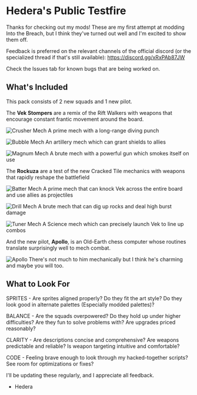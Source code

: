# Hedera's Public Testfire
Thanks for checking out my mods! These are my first attempt at modding Into the Breach, but I think they've turned out well and I'm excited to show them off.

Feedback is preferred on the relevant channels of the official discord (or the specialized thread if that's still available): https://discord.gg/xRxPAb87JW

Check the Issues tab for known bugs that are being worked on.

## What's Included
This pack consists of 2 new squads and 1 new pilot.

The **Vek Stompers** are a remix of the Rift Walkers with weapons that encourage constant frantic movement around the board.

![Crusher Mech](https://cdn.discordapp.com/attachments/429372540776087592/1006038665652355183/crusher_demo.gif)
A prime mech with a long-range diving punch

![Bubble Mech](https://cdn.discordapp.com/attachments/429372540776087592/1006038666096943265/fryer_demo.gif)
An artillery mech which can grant shields to allies

![Magnum Mech](https://cdn.discordapp.com/attachments/429372540776087592/1006038666516377631/magnum_demo.gif)
A brute mech with a powerful gun which smokes itself on use

The **Rockuza** are a test of the new Cracked Tile mechanics with weapons that rapidly reshape the battlefield

![Batter Mech](https://cdn.discordapp.com/attachments/429372540776087592/1006038856237330524/batter_demo.gif)
A prime mech that can knock Vek across the entire board and use allies as projectiles

![Drill Mech](https://cdn.discordapp.com/attachments/429372540776087592/1006038856828735518/drill_demo.gif)
A brute mech that can dig up rocks and deal high burst damage

![Tuner Mech](https://cdn.discordapp.com/attachments/429372540776087592/1006038857122324550/tuner_demo.gif)
A Science mech which can precisely launch Vek to line up combos

And the new pilot, **Apollo**, is an Old-Earth chess computer whose routines translate surprisingly well to mech combat.

![Apollo](https://cdn.discordapp.com/attachments/429372540776087592/1006080844965879808/apollo.png)
There's not much to him mechanically but I think he's charming and maybe you will too.

## What to Look For

SPRITES - Are sprites aligned properly? Do they fit the art style? Do they look good in alternate palettes (Especially modded palettes)?

BALANCE - Are the squads overpowered? Do they hold up under higher difficulties? Are they fun to solve problems with? Are upgrades priced reasonably?

CLARITY - Are descriptions concise and comprehensive? Are weapons predictable and reliable? Is weapon targeting intuitive and comfortable?

CODE - Feeling brave enough to look through my hacked-together scripts? See room for optimizations or fixes?


I'll be updating these regularly, and I appreciate all feedback.
- Hedera
